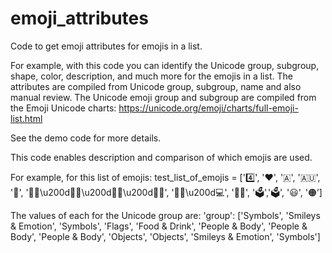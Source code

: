 # emoji_attributes
Code to get emoji attributes for emojis in a list.

For example, with this code you can identify the Unicode group, subgroup, shape, color, description, and much more for the emojis in a list.
The attributes are compiled from Unicode group, subgroup, name and also manual review. The Unicode emoji group and subgroup are compiled from the Emoji Unicode charts: https://unicode.org/emoji/charts/full-emoji-list.html

See the demo code for more details.

This code enables description and comparison of which emojis are used.

For example, for this list of emojis:
test_list_of_emojis = ['4️⃣', '❤️', '🇦', '🇦🇺', '🍎', '👨🏾\u200d👩🏾\u200d👧🏾\u200d👦🏾', '👩🏿\u200d💻', '👪🏿', '🗳️','🗳', '😃', '🟠’] 

The values of each for the Unicode group are:
'group': ['Symbols', 'Smileys & Emotion', 'Symbols', 'Flags', 'Food & Drink', 'People & Body', 'People & Body', 'People & Body', 'Objects', 'Objects', 'Smileys & Emotion', 'Symbols']

